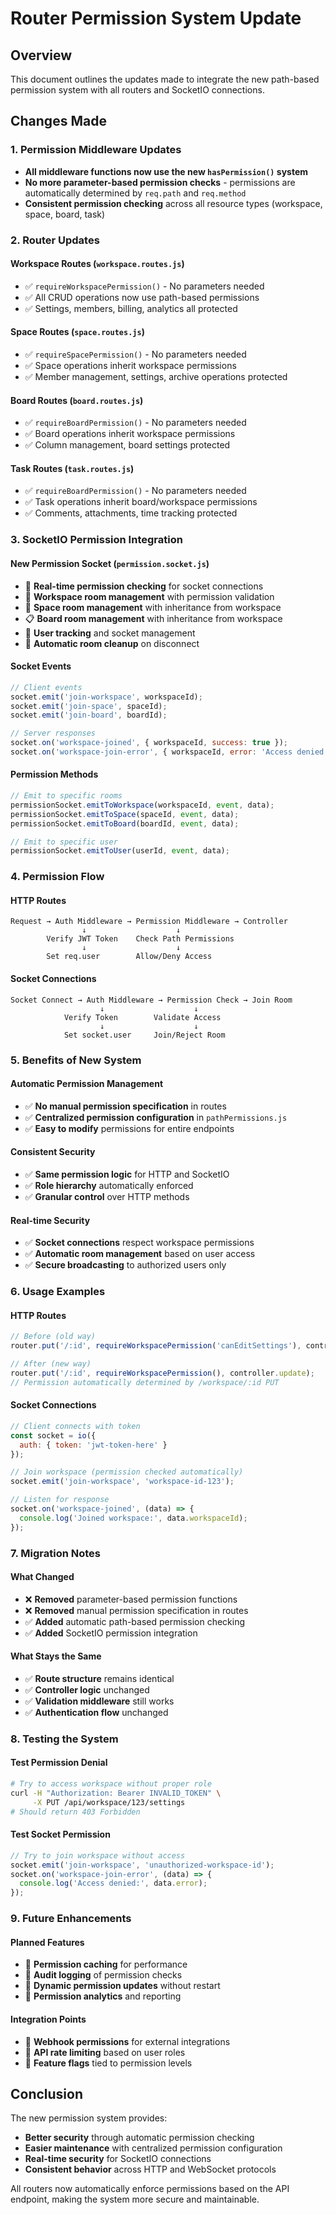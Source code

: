 # Router Permission System Update

## Overview
This document outlines the updates made to integrate the new path-based permission system with all routers and SocketIO connections.

## Changes Made

### 1. **Permission Middleware Updates**
- **All middleware functions now use the new `hasPermission()` system**
- **No more parameter-based permission checks** - permissions are automatically determined by `req.path` and `req.method`
- **Consistent permission checking** across all resource types (workspace, space, board, task)

### 2. **Router Updates**

#### **Workspace Routes** (`workspace.routes.js`)
- ✅ `requireWorkspacePermission()` - No parameters needed
- ✅ All CRUD operations now use path-based permissions
- ✅ Settings, members, billing, analytics all protected

#### **Space Routes** (`space.routes.js`)
- ✅ `requireSpacePermission()` - No parameters needed
- ✅ Space operations inherit workspace permissions
- ✅ Member management, settings, archive operations protected

#### **Board Routes** (`board.routes.js`)
- ✅ `requireBoardPermission()` - No parameters needed
- ✅ Board operations inherit workspace permissions
- ✅ Column management, board settings protected

#### **Task Routes** (`task.routes.js`)
- ✅ `requireBoardPermission()` - No parameters needed
- ✅ Task operations inherit board/workspace permissions
- ✅ Comments, attachments, time tracking protected

### 3. **SocketIO Permission Integration**

#### **New Permission Socket** (`permission.socket.js`)
- 🔐 **Real-time permission checking** for socket connections
- 🏢 **Workspace room management** with permission validation
- 📁 **Space room management** with inheritance from workspace
- 📋 **Board room management** with inheritance from workspace
- 👥 **User tracking** and socket management
- 🚪 **Automatic room cleanup** on disconnect

#### **Socket Events**
```javascript
// Client events
socket.emit('join-workspace', workspaceId);
socket.emit('join-space', spaceId);
socket.emit('join-board', boardId);

// Server responses
socket.on('workspace-joined', { workspaceId, success: true });
socket.on('workspace-join-error', { workspaceId, error: 'Access denied' });
```

#### **Permission Methods**
```javascript
// Emit to specific rooms
permissionSocket.emitToWorkspace(workspaceId, event, data);
permissionSocket.emitToSpace(spaceId, event, data);
permissionSocket.emitToBoard(boardId, event, data);

// Emit to specific user
permissionSocket.emitToUser(userId, event, data);
```

### 4. **Permission Flow**

#### **HTTP Routes**
```
Request → Auth Middleware → Permission Middleware → Controller
                ↓                    ↓
        Verify JWT Token    Check Path Permissions
                ↓                    ↓
        Set req.user        Allow/Deny Access
```

#### **Socket Connections**
```
Socket Connect → Auth Middleware → Permission Check → Join Room
                    ↓                    ↓
            Verify Token        Validate Access
                    ↓                    ↓
            Set socket.user     Join/Reject Room
```

### 5. **Benefits of New System**

#### **Automatic Permission Management**
- ✅ **No manual permission specification** in routes
- ✅ **Centralized permission configuration** in `pathPermissions.js`
- ✅ **Easy to modify** permissions for entire endpoints

#### **Consistent Security**
- ✅ **Same permission logic** for HTTP and SocketIO
- ✅ **Role hierarchy** automatically enforced
- ✅ **Granular control** over HTTP methods

#### **Real-time Security**
- ✅ **Socket connections** respect workspace permissions
- ✅ **Automatic room management** based on user access
- ✅ **Secure broadcasting** to authorized users only

### 6. **Usage Examples**

#### **HTTP Routes**
```javascript
// Before (old way)
router.put('/:id', requireWorkspacePermission('canEditSettings'), controller.update);

// After (new way)
router.put('/:id', requireWorkspacePermission(), controller.update);
// Permission automatically determined by /workspace/:id PUT
```

#### **Socket Connections**
```javascript
// Client connects with token
const socket = io({
  auth: { token: 'jwt-token-here' }
});

// Join workspace (permission checked automatically)
socket.emit('join-workspace', 'workspace-id-123');

// Listen for response
socket.on('workspace-joined', (data) => {
  console.log('Joined workspace:', data.workspaceId);
});
```

### 7. **Migration Notes**

#### **What Changed**
- ❌ **Removed** parameter-based permission functions
- ❌ **Removed** manual permission specification in routes
- ✅ **Added** automatic path-based permission checking
- ✅ **Added** SocketIO permission integration

#### **What Stays the Same**
- ✅ **Route structure** remains identical
- ✅ **Controller logic** unchanged
- ✅ **Validation middleware** still works
- ✅ **Authentication flow** unchanged

### 8. **Testing the System**

#### **Test Permission Denial**
```bash
# Try to access workspace without proper role
curl -H "Authorization: Bearer INVALID_TOKEN" \
     -X PUT /api/workspace/123/settings
# Should return 403 Forbidden
```

#### **Test Socket Permission**
```javascript
// Try to join workspace without access
socket.emit('join-workspace', 'unauthorized-workspace-id');
socket.on('workspace-join-error', (data) => {
  console.log('Access denied:', data.error);
});
```

### 9. **Future Enhancements**

#### **Planned Features**
- 🔮 **Permission caching** for performance
- 🔮 **Audit logging** of permission checks
- 🔮 **Dynamic permission updates** without restart
- 🔮 **Permission analytics** and reporting

#### **Integration Points**
- 🔗 **Webhook permissions** for external integrations
- 🔗 **API rate limiting** based on user roles
- 🔗 **Feature flags** tied to permission levels

## Conclusion

The new permission system provides:
- **Better security** through automatic permission checking
- **Easier maintenance** with centralized permission configuration
- **Real-time security** for SocketIO connections
- **Consistent behavior** across HTTP and WebSocket protocols

All routers now automatically enforce permissions based on the API endpoint, making the system more secure and maintainable.
